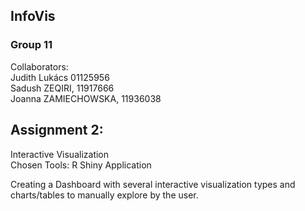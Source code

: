 ## InfoVis

### Group 11
Collaborators:\
  Judith Lukács 01125956\
  Sadush ZEQIRI, 11917666\
  Joanna ZAMIECHOWSKA, 11936038
  
## Assignment 2:
Interactive Visualization\
Chosen Tools: R Shiny Application

Creating a Dashboard with several interactive visualization types and charts/tables to manually explore by the user.
